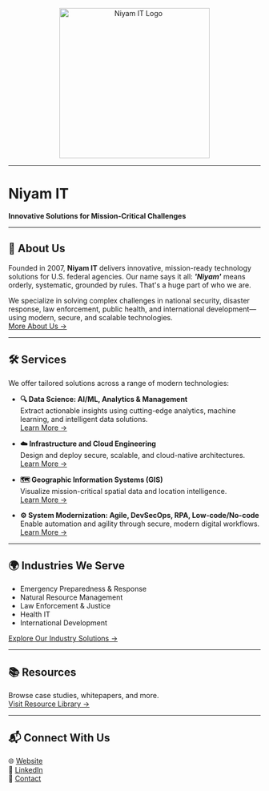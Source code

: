<p align="center">
  <picture>
    <source media="(prefers-color-scheme: dark)" srcset="https://niyamwebsite.blob.core.windows.net/uploads/assets/logo_dark_17ad6bc906.svg">
    <source media="(prefers-color-scheme: light)" srcset="https://niyamwebsite.blob.core.windows.net/uploads/assets/logo_light_ca6a53b1e5.svg">
    <img alt="Niyam IT Logo" src="https://niyamwebsite.blob.core.windows.net/uploads/assets/logo_light_ca6a53b1e5.svg" width="300">
  </picture>
</p>

---

# Niyam IT

**Innovative Solutions for Mission-Critical Challenges**

---

## 📖 About Us

Founded in 2007, **Niyam IT** delivers innovative, mission-ready technology solutions for U.S. federal agencies. Our name says it all: **_'Niyam'_** means orderly, systematic, grounded by rules. That's a huge part of who we are.

We specialize in solving complex challenges in national security, disaster response, law enforcement, public health, and international development—using modern, secure, and scalable technologies.  
[More About Us →](https://www.niyamit.com/about-us)

---

## 🛠️ Services

We offer tailored solutions across a range of modern technologies:

- **🔍 Data Science: AI/ML, Analytics & Management**  
  Extract actionable insights using cutting-edge analytics, machine learning, and intelligent data solutions.  
  [Learn More →](https://niyamit.com/data-science)

- **☁️ Infrastructure and Cloud Engineering**  
  Design and deploy secure, scalable, and cloud-native architectures.  
  [Learn More →](https://www.niyamit.com/cloud-engineering)

- **🗺 Geographic Information Systems (GIS)**  
  Visualize mission-critical spatial data and location intelligence.  
  [Learn More →](https://www.niyamit.com/gis)

- **⚙️ System Modernization: Agile, DevSecOps, RPA, Low-code/No-code**  
  Enable automation and agility through secure, modern digital workflows.  
  [Learn More →](https://www.niyamit.com/devsecops)

---

## 🌍 Industries We Serve

- Emergency Preparedness & Response  
- Natural Resource Management  
- Law Enforcement & Justice  
- Health IT  
- International Development  

[Explore Our Industry Solutions →](https://www.niyamit.com/industries)

---

## 📚 Resources

Browse case studies, whitepapers, and more.  
[Visit Resource Library →](https://www.niyamit.com/resources)

---

## 📬 Connect With Us

🌐 [Website](https://www.niyamit.com)  
🔗 [LinkedIn](https://www.linkedin.com/company/niyamit-inc-/)  
📩 [Contact](https://www.niyamit.com/contact-us)
